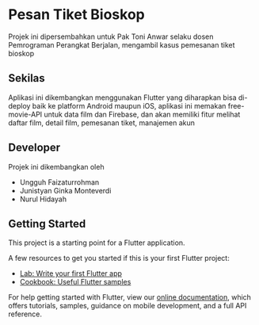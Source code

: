 # Pesan Tiket Bioskop

Projek ini dipersembahkan untuk Pak Toni Anwar selaku dosen Pemrograman Perangkat Berjalan, mengambil kasus pemesanan tiket bioskop

## Sekilas
Aplikasi ini dikembangkan menggunakan Flutter yang diharapkan bisa di-deploy baik ke platform Android maupun iOS, aplikasi ini memakan free-movie-API
untuk data film dan Firebase, dan akan memiliki fitur melihat daftar film, detail film, pemesanan tiket, manajemen akun

## Developer
Projek ini dikembangkan oleh
- Ungguh Faizaturrohman
- Junistyan Ginka Monteverdi
- Nurul Hidayah

## Getting Started

This project is a starting point for a Flutter application.

A few resources to get you started if this is your first Flutter project:

- [Lab: Write your first Flutter app](https://flutter.dev/docs/get-started/codelab)
- [Cookbook: Useful Flutter samples](https://flutter.dev/docs/cookbook)

For help getting started with Flutter, view our
[online documentation](https://flutter.dev/docs), which offers tutorials,
samples, guidance on mobile development, and a full API reference.

